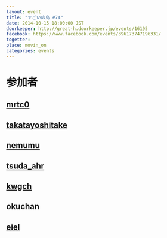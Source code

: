 ```yaml
---
layout: event
title: "すごい広島 #74"
date: 2014-10-15 18:00:00 JST
doorkeeper: http://great-h.doorkeeper.jp/events/16195
facebook: https://www.facebook.com/events/396173747196331/
togetter: 
place: movin_on
categories: events
---
```


# 参加者


## [mrtc0](http://twitter.com/mrtc0)


## [takatayoshitake](http://twitter.com/takatayoshitake)


## [nemumu](https://github.com/nemumu)


## [tsuda_ahr](http://twitter.com/tsuda_ahr)


## [kwgch](https://github.com/kwgch)


## okuchan


## [eiel](http://eiel.info/)
